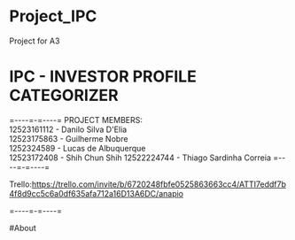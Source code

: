 # Project_IPC
Project for A3
# IPC - INVESTOR PROFILE CATEGORIZER 
=----=-=----=
PROJECT MEMBERS:  
12523161112 - Danilo Silva D'Elia  
12523175863 - Guilherme Nobre  
1252324589 - Lucas de Albuquerque  
12523172408 - Shih Chun Shih
12522224744 - Thiago Sardinha Correia
=----=-=----=  

Trello:https://trello.com/invite/b/6720248fbfe0525863663cc4/ATTI7eddf7b4f8d9cc5c6a0df635afa712a16D13A6DC/anapio

=----=-=----=

#About
